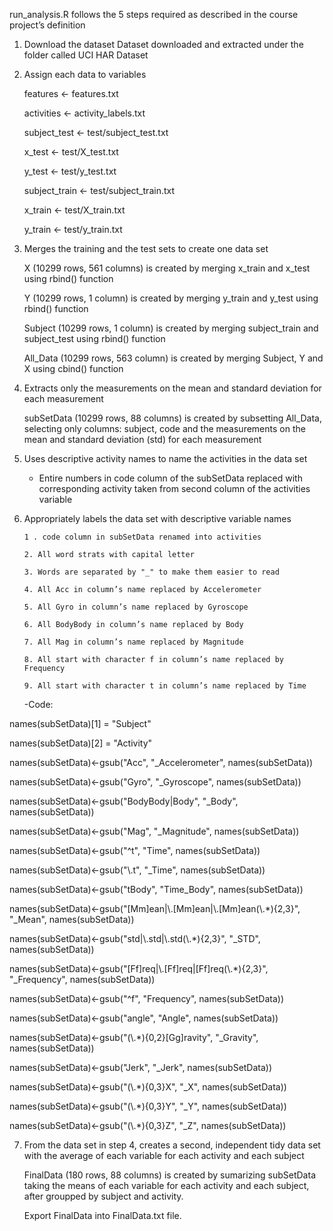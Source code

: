 run_analysis.R follows the 5 steps required as described in the course project’s definition

1. Download the dataset
		Dataset downloaded and extracted under the folder called UCI HAR Dataset

2. Assign each data to variables

	features <- features.txt 
	
	activities <- activity_labels.txt
	
	subject_test <- test/subject_test.txt 
	
	x_test <- test/X_test.txt 
	
	y_test <- test/y_test.txt 
	
	subject_train <- test/subject_train.txt 
	
	x_train <- test/X_train.txt 
	
	y_train <- test/y_train.txt 


3. Merges the training and the test sets to create one data set

	X (10299 rows, 561 columns) is created by merging x_train and x_test using rbind() function
	
	Y (10299 rows, 1 column) is created by merging y_train and y_test using rbind() function
	
	Subject (10299 rows, 1 column) is created by merging subject_train and subject_test using rbind() function
	
	All_Data (10299 rows, 563 column) is created by merging Subject, Y and X using cbind() function

4. Extracts only the measurements on the mean and standard deviation for each measurement

	subSetData (10299 rows, 88 columns) is created by subsetting All_Data, selecting only columns: subject, code and the measurements on the mean and standard deviation (std) for each measurement

5.  Uses descriptive activity names to name the activities in the data set

	- Entire numbers in code column of the subSetData replaced with corresponding activity taken from second column of the activities variable

6.  Appropriately labels the data set with descriptive variable names

		1 . code column in subSetData renamed into activities

		2. All word strats with capital letter

		3. Words are separated by "_" to make them easier to read

		4. All Acc in column’s name replaced by Accelerometer

		5. All Gyro in column’s name replaced by Gyroscope

		6. All BodyBody in column’s name replaced by Body

		7. All Mag in column’s name replaced by Magnitude

		8. All start with character f in column’s name replaced by Frequency

		9. All start with character t in column’s name replaced by Time


	-Code:
	
names(subSetData)[1] = "Subject"

names(subSetData)[2] = "Activity"

names(subSetData)<-gsub("Acc", "_Accelerometer", names(subSetData))

names(subSetData)<-gsub("Gyro", "_Gyroscope", names(subSetData))

names(subSetData)<-gsub("BodyBody|Body", "_Body", names(subSetData))

names(subSetData)<-gsub("Mag", "_Magnitude", names(subSetData))

names(subSetData)<-gsub("^t", "Time", names(subSetData))

names(subSetData)<-gsub("\\.t", "_Time", names(subSetData))

names(subSetData)<-gsub("tBody", "Time_Body", names(subSetData))

names(subSetData)<-gsub("[Mm]ean|\\.[Mm]ean|\\.[Mm]ean(\\.*){2,3}", "_Mean", names(subSetData))

names(subSetData)<-gsub("std|\\.std|\\.std(\\.*){2,3}", "_STD", names(subSetData))

names(subSetData)<-gsub("[Ff]req|\\.[Ff]req|[Ff]req(\\.*){2,3}", "_Frequency", names(subSetData))

names(subSetData)<-gsub("^f", "Frequency", names(subSetData))

names(subSetData)<-gsub("angle", "Angle", names(subSetData))

names(subSetData)<-gsub("(\\.*){0,2}[Gg]ravity", "_Gravity", names(subSetData))

names(subSetData)<-gsub("Jerk", "_Jerk", names(subSetData))

names(subSetData)<-gsub("(\\.*){0,3}X", "_X", names(subSetData))

names(subSetData)<-gsub("(\\.*){0,3}Y", "_Y", names(subSetData))

names(subSetData)<-gsub("(\\.*){0,3}Z", "_Z", names(subSetData))


7. From the data set in step 4, creates a second, independent tidy data set with the average of each variable for each activity and each subject

	FinalData (180 rows, 88 columns) is created by sumarizing subSetData taking the means of each variable for each activity and each subject, after groupped by subject and activity.
	
	Export FinalData into FinalData.txt file.
